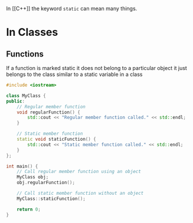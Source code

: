 In [[C++]] the keyword `static` can mean many things.

# In Classes
## Functions
If a function is marked static it does not belong to a particular object it just belongs to the class similar to a static variable in a class
```Cpp
#include <iostream>

class MyClass {
public:
    // Regular member function
    void regularFunction() {
        std::cout << "Regular member function called." << std::endl;
    }

    // Static member function
    static void staticFunction() {
        std::cout << "Static member function called." << std::endl;
    }
};

int main() {
    // Call regular member function using an object
    MyClass obj;
    obj.regularFunction();

    // Call static member function without an object
    MyClass::staticFunction();

    return 0;
}

```